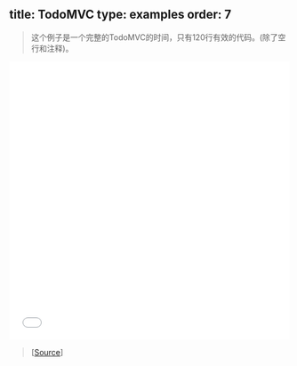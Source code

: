 title: TodoMVC
type: examples
order: 7
---

> 这个例子是一个完整的TodoMVC的时间，只有120行有效的代码。(除了空行和注释)。

<iframe width="100%" height="500" src="todomvc/index.html" allowfullscreen="allowfullscreen" frameborder="0"></iframe>

> [[Source](https://github.com/yyx990803/vue/tree/master/examples/todomvc)]
